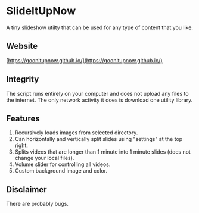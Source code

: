 # SlideItUpNow

A tiny slideshow utilty that can be used for any type of content that you like.

## Website

[https://goonitupnow.github.io/](https://goonitupnow.github.io/)

## Integrity

The script runs entirely on your computer and does not upload any files to the internet. The only network activity it does is download one utility library.

## Features

1. Recursively loads images from selected directory.
2. Can horizontally and vertically split slides using "settings" at the top right.
3. Splits videos that are longer than 1 minute into 1 minute slides (does not change your local files).
4. Volume slider for controlling all videos.
5. Custom background image and color.

## Disclaimer

There are probably bugs.
